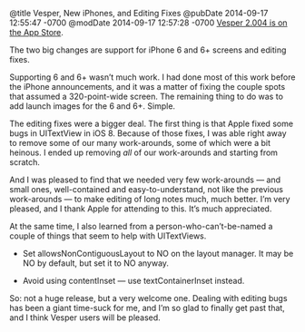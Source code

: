 @title Vesper, New iPhones, and Editing Fixes
@pubDate 2014-09-17 12:55:47 -0700
@modDate 2014-09-17 12:57:28 -0700
<a href="http://vesperapp.co/appstore">Vesper 2.004 is on the App Store</a>.

The two big changes are support for iPhone 6 and 6+ screens and editing fixes.

Supporting 6 and 6+ wasn’t much work. I had done most of this work before the iPhone announcements, and it was a matter of fixing the couple spots that assumed a 320-point-wide screen. The remaining thing to do was to add launch images for the 6 and 6+. Simple.

The editing fixes were a bigger deal. The first thing is that Apple fixed some bugs in UITextView in iOS 8. Because of those fixes, I was able right away to remove some of our many work-arounds, some of which were a bit heinous. I ended up removing *all* of our work-arounds and starting from scratch.

And I was pleased to find that we needed very few work-arounds — and small ones, well-contained and easy-to-understand, not like the previous work-arounds — to make editing of long notes much, much better. I’m very pleased, and I thank Apple for attending to this. It’s much appreciated.

At the same time, I also learned from a person-who-can’t-be-named a couple of things that seem to help with UITextViews.

* Set allowsNonContiguousLayout to NO on the layout manager. It may be NO by default, but set it to NO anyway.

* Avoid using contentInset — use textContainerInset instead.

So: not a huge release, but a very welcome one. Dealing with editing bugs has been a giant time-suck for me, and I’m so glad to finally get past that, and I think Vesper users will be pleased.
